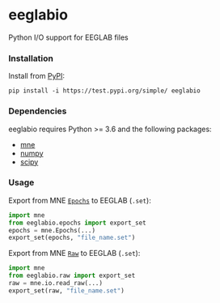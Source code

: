 # eeglabio

Python I/O support for EEGLAB files

### Installation

Install from [PyPI](https://test.pypi.org/project/eeglabio):

```
pip install -i https://test.pypi.org/simple/ eeglabio
```

### Dependencies

eeglabio requires Python >= 3.6 and the following packages:
* [mne](https://github.com/mne-tools/mne-python)
* [numpy](http://numpy.org/)
* [scipy](https://www.scipy.org/)

### Usage

Export from MNE [`Epochs`](https://mne.tools/stable/generated/mne.Epochs.html) to EEGLAB (`.set`):
```python
import mne
from eeglabio.epochs import export_set
epochs = mne.Epochs(...)
export_set(epochs, "file_name.set")
```

Export from MNE [`Raw`](https://mne.tools/stable/generated/mne.io.Raw.html) to EEGLAB (`.set`):
```python
import mne
from eeglabio.raw import export_set
raw = mne.io.read_raw(...)
export_set(raw, "file_name.set")
```
